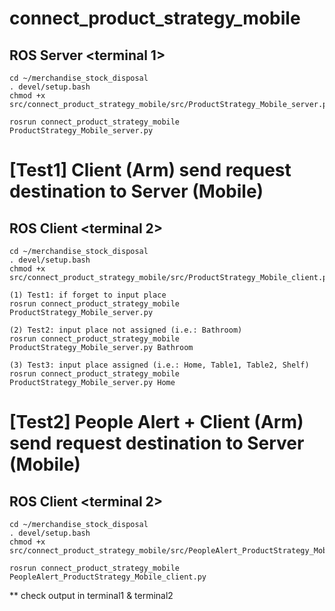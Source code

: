 # connect_product_strategy_mobile


## ROS Server <terminal 1> 
```
cd ~/merchandise_stock_disposal
. devel/setup.bash
chmod +x src/connect_product_strategy_mobile/src/ProductStrategy_Mobile_server.py

rosrun connect_product_strategy_mobile ProductStrategy_Mobile_server.py
```

# [Test1] Client (Arm) send request destination to Server (Mobile) 
## ROS Client <terminal 2> 
```
cd ~/merchandise_stock_disposal
. devel/setup.bash
chmod +x src/connect_product_strategy_mobile/src/ProductStrategy_Mobile_client.py

(1) Test1: if forget to input place
rosrun connect_product_strategy_mobile ProductStrategy_Mobile_server.py

(2) Test2: input place not assigned (i.e.: Bathroom)
rosrun connect_product_strategy_mobile ProductStrategy_Mobile_server.py Bathroom

(3) Test3: input place assigned (i.e.: Home, Table1, Table2, Shelf)
rosrun connect_product_strategy_mobile ProductStrategy_Mobile_server.py Home

```

# [Test2] People Alert + Client (Arm) send request destination to Server (Mobile)
## ROS Client <terminal 2> 
```
cd ~/merchandise_stock_disposal
. devel/setup.bash
chmod +x src/connect_product_strategy_mobile/src/PeopleAlert_ProductStrategy_Mobile_client.py

rosrun connect_product_strategy_mobile PeopleAlert_ProductStrategy_Mobile_client.py
```
** check output in terminal1 & terminal2